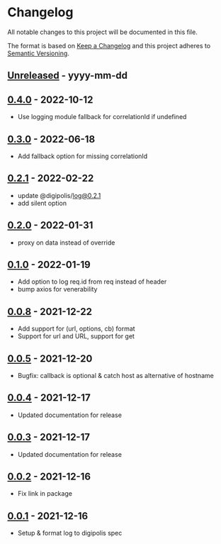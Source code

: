 # Changelog
All notable changes to this project will be documented in this file.

The format is based on [Keep a Changelog](http://keepachangelog.com/)
and this project adheres to [Semantic Versioning](http://semver.org/).

[Unreleased]: https://github.com/digipolisantwerp/request_log_module_nodejs/compare/v0.0.1...HEAD
## [Unreleased] - yyyy-mm-dd

[0.4.0]: https://github.com/digipolisantwerp/request_log_module_nodejs/tree/v0.4.0
## [0.4.0] - 2022-10-12

- Use logging module fallback for correlationId if undefined

[0.3.0]: https://github.com/digipolisantwerp/request_log_module_nodejs/tree/v0.3.0
## [0.3.0] - 2022-06-18

- Add fallback option for missing correlationId

[0.2.1]: https://github.com/digipolisantwerp/request_log_module_nodejs/tree/v0.2.1
## [0.2.1] - 2022-02-22

- update @digipolis/log@0.2.1
- add silent option

[0.2.0]: https://github.com/digipolisantwerp/request_log_module_nodejs/tree/v0.2.0
## [0.2.0] - 2022-01-31

- proxy on data instead of override

[0.1.0]: https://github.com/digipolisantwerp/request_log_module_nodejs/tree/v0.1.0
## [0.1.0] - 2022-01-19

- Add option to log req.id from req instead of header
- bump axios for venerability

[0.0.8]: https://github.com/digipolisantwerp/request_log_module_nodejs/tree/v0.0.8
## [0.0.8] - 2021-12-22

- Add support for (url, options, cb) format
- Support for url and URL, support for get

[0.0.5]: https://github.com/digipolisantwerp/request_log_module_nodejs/tree/v0.0.5
## [0.0.5] - 2021-12-20

- Bugfix: callback is optional & catch host as alternative of hostname

[0.0.4]: https://github.com/digipolisantwerp/request_log_module_nodejs/tree/v0.0.4
## [0.0.4] - 2021-12-17

- Updated documentation for release

[0.0.3]: https://github.com/digipolisantwerp/request_log_module_nodejs/tree/v0.0.3
## [0.0.3] - 2021-12-17

- Updated documentation for release

[0.0.2]: https://github.com/digipolisantwerp/request_log_module_nodejs/tree/v0.0.2
## [0.0.2] - 2021-12-16

- Fix link in package

[0.0.1]: https://github.com/digipolisantwerp/request_log_module_nodejs/tree/v0.0.1
## [0.0.1] - 2021-12-16

- Setup & format log to digipolis spec
